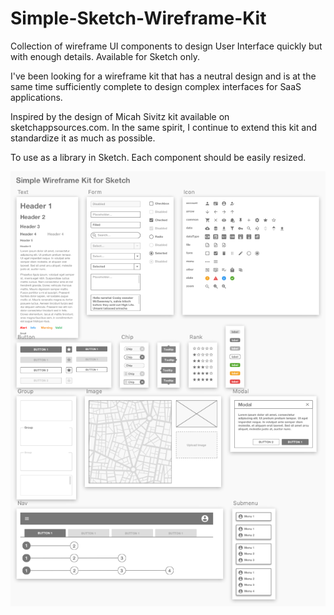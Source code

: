 # Simple-Sketch-Wireframe-Kit
Collection of wireframe UI components to design User Interface quickly but with enough details. Available for Sketch only.

I've been looking for a wireframe kit that has a neutral design and is at the same time sufficiently complete to design complex interfaces for SaaS applications.

Inspired by the design of Micah Sivitz kit available on sketchappsources.com. In the same spirit, I continue to extend this kit and standardize it as much as possible.

To use as a library in Sketch. Each component should be easily resized.

![Page Screenshot](Screenshot.png)
